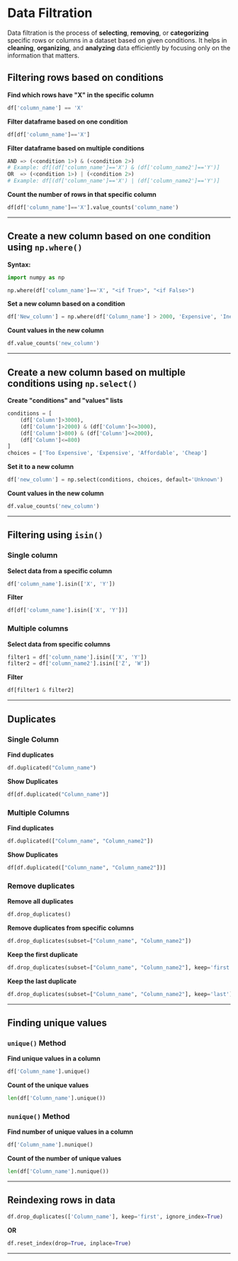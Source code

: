 # Data Filtration
Data filtration is the process of **selecting**, **removing**, or **categorizing** specific rows or columns in a dataset based on given conditions. It helps in **cleaning**, **organizing**, and **analyzing** data efficiently by focusing only on the information that matters.

## Filtering rows based on conditions

**Find which rows have "X" in the specific column**
```python
df['column_name'] == 'X'
```

**Filter dataframe based on one condition**
```python
df[df['column_name']=='X']
```

**Filter dataframe based on multiple conditions**
```python
AND => (<condition 1>) & (<condition 2>)
# Example: df[(df['column_name']=='X') & (df['column_name2']=='Y')]
OR  => (<condition 1>) | (<condition 2>)
# Example: df[(df['column_name']=='X') | (df['column_name2']=='Y')]
```

**Count the number of rows in that specific column**
```python
df[df['column_name']=='X'].value_counts('column_name')
```

---

## Create a new column based on one condition using `np.where()`

**Syntax:**
```python
import numpy as np

np.where(df['column_name']=='X', "<if True>", "<if False>")
```

**Set a new column based on a condition**
```python
df['New_column'] = np.where(df['Column_name'] > 2000, 'Expensive', 'Inexpensive')
```

**Count values in the new column**
```python
df.value_counts('new_column')
```

---

## Create a new column based on multiple conditions using `np.select()`

**Create "conditions" and "values" lists**
```python
conditions = [
    (df['Column']>3000),
    (df['Column']>2000) & (df['Column']<=3000),
    (df['Column']>800) & (df['Column']<=2000),
    (df['Column']<=800)
]
choices = ['Too Expensive', 'Expensive', 'Affordable', 'Cheap']
```

**Set it to a new column**
```python
df['new_column'] = np.select(conditions, choices, default='Unknown')
```

**Count values in the new column**
```python
df.value_counts('new_column')
```

---

## Filtering using `isin()`

### Single column 

**Select data from a specific column**
```python
df['column_name'].isin(['X', 'Y'])
```

**Filter**
```python
df[df['column_name'].isin(['X', 'Y'])]
```

### Multiple columns

**Select data from specific columns**
```python
filter1 = df['column_name'].isin(['X', 'Y'])
filter2 = df['column_name2'].isin(['Z', 'W'])
```

**Filter**
```python
df[filter1 & filter2]
```

---

## Duplicates

### Single Column

**Find duplicates**
```python
df.duplicated("Column_name")
```

**Show Duplicates**
```python
df[df.duplicated("Column_name")]
```

### Multiple Columns

**Find duplicates**
```python
df.duplicated(["Column_name", "Column_name2"])
```

**Show Duplicates**
```python
df[df.duplicated(["Column_name", "Column_name2"])]
```

### Remove duplicates

**Remove all duplicates**
```python
df.drop_duplicates()
```

**Remove duplicates from specific columns**
```python
df.drop_duplicates(subset=["Column_name", "Column_name2"])
```

**Keep the first duplicate**
```python
df.drop_duplicates(subset=["Column_name", "Column_name2"], keep='first')
```

**Keep the last duplicate**
```python
df.drop_duplicates(subset=["Column_name", "Column_name2"], keep='last')
```

---

## Finding unique values

### `unique()` Method

**Find unique values in a column**
```python
df['Column_name'].unique()
```

**Count of the unique values**
```python
len(df['Column_name'].unique())
```

### `nunique()` Method

**Find number of unique values in a column**
```python
df['Column_name'].nunique()
```

**Count of the number of unique values**
```python
len(df['Column_name'].nunique())
```

---

## Reindexing rows in data

```python
df.drop_duplicates(['Column_name'], keep='first', ignore_index=True)
```
**OR**
```python
df.reset_index(drop=True, inplace=True)
```

---